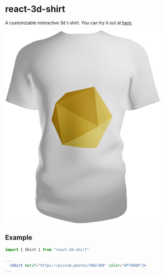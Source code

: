 # react-3d-shirt

A customizable interactive 3d t-shirt. You can try it out at
[here](https://zebreus.github.io/react-3d-shirt/?story=shirt--with-motif).

![example shirt with placeholder image](shirt.webp)

## Example

```jsx
import { Shirt } from "react-3d-shirt"

...
  <Shirt motif="https://picsum.photos/300/300" color="#ff0000"/>
...
```
